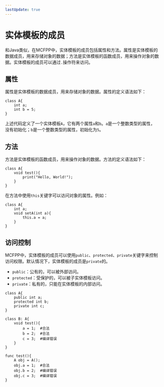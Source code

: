 ```yaml
---
lastUpdate: true
---
```


# 实体模板的成员

和Java类似，在MCFPP中，实体模板的成员包括属性和方法。属性是实体模板的数据成员，用来存储对象的数据；方法是实体模板的函数成员，用来操作对象的数据。实体模板的成员可以通过`.`操作符来访问。

## 属性

属性是实体模板的数据成员，用来存储对象的数据。属性的定义语法如下：

```mcfpp
class A{
    int a;
    int b = 5;
}
```

上述代码定义了一个实体模板`A`，它有两个属性`a`和`b`。`a`是一个整数类型的属性，没有初始化；`b`是一个整数类型的属性，初始化为`5`。

## 方法

方法是实体模板的函数成员，用来操作对象的数据。方法的定义语法如下：

```mcfpp
class A{
    void test(){
        print("Hello, World!");
    }
}
```

在方法中使用`this`关键字可以访问对象的属性。例如：

```mcfpp
class A{
    int a;
    void setA(int a){
        this.a = a;
    }
}
```

## 访问控制

MCFPP中，实体模板的成员可以使用`public`、`protected`、`private`关键字来控制访问权限。默认情况下，实体模板的成员是`private`的。

- `public`：公有的，可以被外部访问。
- `protected`：受保护的，可以被子实体模板访问。
- `private`：私有的，只能在实体模板的内部访问。

```mcfpp
class A{
    public int a;
    protected int b;
    private int c;
}

class B: A{
    void test(){
        a = 1;  #合法
        b = 2;  #合法
        c = 3;  #编译错误
    }
}

func test(){
    A obj = A();
    obj.a = 1;  #合法
    obj.b = 2;  #编译错误
    obj.c = 3;  #编译错误
}
```
